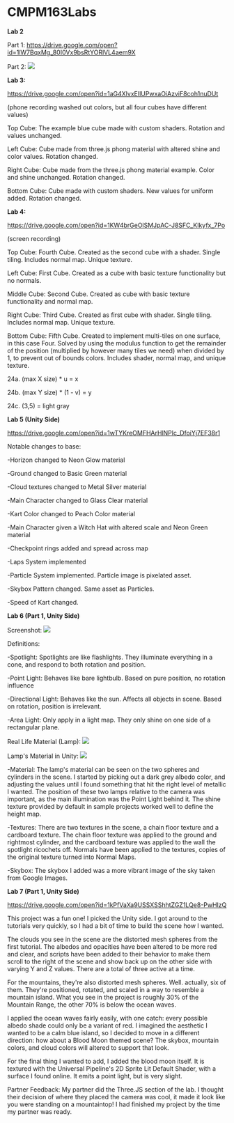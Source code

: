 # CMPM163Labs

**Lab 2**

Part 1: https://drive.google.com/open?id=1lW7BqxMg_80I0Vx9bsRtYORlVL4aem9X

Part 2:
![](lab2/Lab2Part2Scene.PNG)


**Lab 3:**

https://drive.google.com/open?id=1aG4XlvxEIlUPwxaOiAzviF8coh1nuDUt

(phone recording washed out colors, but all four cubes have different values)


Top Cube: The example blue cube made with custom shaders. Rotation and values unchanged.

Left Cube: Cube made from three.js phong material with altered shine and color values. Rotation changed.

Right Cube: Cube made from the three.js phong material example. Color and shine unchanged. Rotation changed.

Bottom Cube: Cube made with custom shaders. New values for uniform added. Rotation changed.


**Lab 4:**

https://drive.google.com/open?id=1KW4brGeOlSMJpAC-J8SFC_Klkyfx_7Po

(screen recording)

Top Cube: Fourth Cube. Created as the second cube with a shader. Single tiling. Includes normal map. Unique texture.

Left Cube: First Cube. Created as a cube with basic texture functionality but no normals.

Middle Cube: Second Cube. Created as cube with basic texture functionality and normal map.

Right Cube: Third Cube. Created as first cube with shader. Single tiling. Includes normal map. Unique texture.

Bottom Cube: Fifth Cube. Created to implement multi-tiles on one surface, in this case Four. Solved by using the modulus function to get the remainder of the position (multiplied by however many tiles we need) when divided by 1, to prevent out of bounds colors. Includes shader, normal map, and unique texture.

24a. (max X size) * u = x

24b. (max Y size) * (1 - v) = y

24c. (3,5) = light gray

**Lab 5 (Unity Side)**

https://drive.google.com/open?id=1wTYKreOMFHArHlNPlc_DfoiYj7EF38r1

Notable changes to base:

-Horizon changed to Neon Glow material

-Ground changed to Basic Green material

-Cloud textures changed to Metal Silver material

-Main Character changed to Glass Clear material

-Kart Color changed to Peach Color material

-Main Character given a Witch Hat with altered scale and Neon Green material

-Checkpoint rings added and spread across map

-Laps System implemented

-Particle System implemented. Particle image is pixelated asset.

-Skybox Pattern changed. Same asset as Particles.

-Speed of Kart changed.

**Lab 6 (Part 1, Unity Side)**

Screenshot:
![](lab6/Lab6Screenshot.png)

Definitions:

-Spotlight: Spotlights are like flashlights. They illuminate everything in a cone, and respond to both rotation and position.

-Point Light: Behaves like bare lightbulb. Based on pure position, no rotation influence

-Directional Light: Behaves like the sun. Affects all objects in scene.  Based on rotation, position is irrelevant.

-Area Light: Only apply in a light map. They only shine on one side of a rectangular plane. 

Real Life Material (Lamp):
![](lab6/Lamp.jpg)

Lamp's Material in Unity:
![](lab6/LampMaterial.png)

-Material: The lamp's material can be seen on the two spheres and cylinders in the scene. I started by picking out a dark grey albedo color, and adjusting the values until I found something that hit the right level of metallic I wanted. The position of these two lamps relative to the camera was important, as the main illumination was the Point Light behind it. The shine texture provided by default in sample projects worked well to define the height map.

-Textures: There are two textures in the scene, a chain floor texture and a cardboard texture. The chain floor texture was applied to the ground and rightmost cylinder, and the cardboard texture was applied to the wall the spotlight ricochets off. Normals have been applied to the textures, copies of the original texture turned into Normal Maps.

-Skybox: The skybox I added was a more vibrant image of the sky taken from Google Images.

**Lab 7 (Part 1, Unity Side)**

https://drive.google.com/open?id=1kPfVaXa9USSXSShhtZGZ1LQe8-PwHlzQ

This project was a fun one! I picked the Unity side. I got around to the tutorials very quickly, so I had a bit of time to build the scene how I wanted.

The clouds you see in the scene are the distorted mesh spheres from the first tutorial. The albedos and opacities have been altered to be more red and clear, and scripts have been added to their behavior to make them scroll to the right of the scene and show back up on the other side with varying Y and Z values. There are a total of three active at a time.

For the mountains, they're also distorted mesh spheres. Well. actually, six of them. They're positioned, rotated, and scaled in a way to resemble a mountain island. What you see in the project is roughly 30% of the Mountain Range, the other 70% is below the ocean waves.

I applied the ocean waves fairly easily, with one catch: every possible albedo shade could only be a variant of red. I imagined the aesthetic I wanted to be a calm blue island, so I decided to move in a different direction: how about a Blood Moon themed scene? The skybox, mountain colors, and cloud colors will altered to support that look.

For the final thing I wanted to add, I added the blood moon itself. It is textured with the Universal Pipeline's 2D Sprite Lit Default Shader, with a surface I found online. It emits a point light, but is very slight.

Partner Feedback: My partner did the Three.JS section of the lab. I thought their decision of where they placed the camera was cool, it made it look like you were standing on a mountaintop! I had finished my project by the time my partner was ready.
